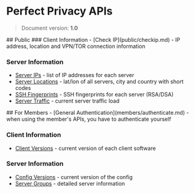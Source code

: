 # Perfect Privacy APIs
> Document version: **1.0**

<a name="public">
## Public
### Client Information
- [Check IP](public/checkip.md) - IP address, location and VPN/TOR connection information

### Server Information
- [Server IPs](public/server-ips.md) - list of IP addresses for each server
- [Server Locations](public/server-locations.md) - lat/lon of all servers, city and country with short codes
- [SSH Fingerprints](public/ssh-fingerprints.md) - SSH fingerprints for each server (RSA/DSA)
- [Server Traffic](public/traffic.md) - current server traffic load


<a name="members">
## For Members
- [General Authentication](members/authenticate.md) - when using the member's APIs, you have to authenticate yourself

### Client Information
- [Client Versions](members/client-versions.md) - current version of each client software

### Server Information
- [Config Versions](members/config-versions.md) - current version of the config
- [Server Groups](members/server-groups.md) - detailed server information

<!--
### User Account
- [User Settings](members/user-settings.md) - get and set user account settings (expiration date, port forwarding, ...)
-->
